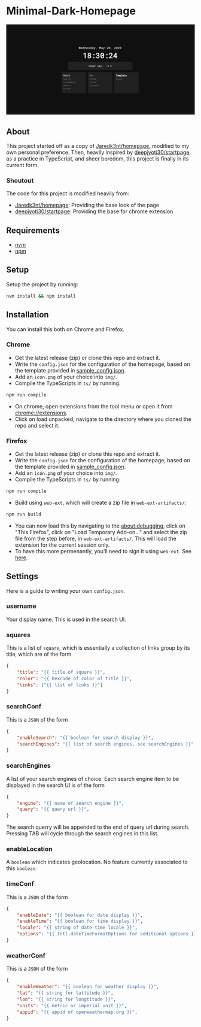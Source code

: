 # Minimal-Dark-Homepage

![preview](.github/captured.gif)

## About
This project started off as a copy of [Jaredk3nt/homepage](https://github.com/Jaredk3nt/homepage), modified to my own personal preference. Then, heavily inspired by [deepjyoti30/startpage](https://github.com/deepjyoti30/startpage/), as a practice in TypeScript, and sheer boredom, this project is finally in its current form.

### Shoutout
The code for this project is modified heavily from:
- [Jaredk3nt/homepage](https://github.com/Jaredk3nt/homepage): Providing the base look of the page
- [deepjyoti30/startpage](https://github.com/deepjyoti30/startpage/): Providing the base for chrome extension

## Requirements
- [nvm](https://github.com/nvm-sh/nvm)
- [npm](https://www.npmjs.com/)

## Setup
Setup the project by running:
```sh
nvm install && npm install
```

## Installation
You can install this both on Chrome and Firefox.

### Chrome
- Get the latest release (zip) or clone this repo and extract it.
- Write the `config.json` for the configuration of the homepage, based on the template provided in [sample_config.json](https://github.com/njhlai/homepage/blob/master/sample_config.json).
- Add an `icon.png` of your choice into `img/`.
- Compile the TypeScripts in `ts/` by running:
```sh
npm run compile
```
- On chrome, open extensions from the tool menu or open it from [chrome://extensions](chrome://extensions).
- Click on load unpacked, navigate to the directory where you cloned the repo and select it.

### Firefox
- Get the latest release (zip) or clone this repo and extract it.
- Write the `config.json` for the configuration of the homepage, based on the template provided in [sample_config.json](https://github.com/njhlai/homepage/blob/master/sample_config.json).
- Add an `icon.png` of your choice into `img/`.
- Compile the TypeScripts in `ts/` by running:
```sh
npm run compile
```
- Build using `web-ext`, which will create a zip file in `web-ext-artifacts/`:
```sh
npm run build
```
- You can now load this by navigating to the [about:debugging](about:debugging), click on "This Firefox", click on "Load Temporary Add-on..." and select the zip file from the step before, in `web-ext-artifacts/`. This will load the extension for the current session only.
- To have this more permenantly, you'll need to sign it using `web-ext`. See [here](https://extensionworkshop.com/documentation/develop/getting-started-with-web-ext/#using-web-ext-section).

## Settings
Here is a guide to writing your own `config.json`.

### username
Your display name. This is used in the search UI.

### squares
This is a list of `square`, which is essentially a collection of links group by its title, which are of the form
```json
{
    "title": "{{ title of square }}",
    "color": "{{ hexcode of color of title }}",
    "links": ["{{ list of links }}"]
}
```

### searchConf
This is a `JSON` of the form
```json
{
    "enableSearch": "{{ boolean for search display }}",
    "searchEngines": "{{ list of search engines, see searchEngines }}",
}
```

### searchEngines
A list of your search engines of choice. Each search engine item to be displayed in the search UI is of the form
```json
{
    "engine": "{{ name of search engine }}",
    "query": "{{ query url }}",
}
```
The search querry will be appended to the end of query url during search. Pressing TAB will cycle through the search engines in this list.

### enableLocation
A `boolean` which indicates geolocation. No feature currently associated to this `boolean`.

### timeConf
This is a `JSON` of the form
```json
{
    "enableDate": "{{ boolean for date display }}",
    "enableTime": "{{ boolean for time display }}",
    "locale": "{{ string of date-time locale }}",
    "options": "{{ Intl.dateTimeFormatOptions for additional options }}",
}
```

### weatherConf
This is a `JSON` of the form
```json
{
    "enableWeather": "{{ boolean for weather display }}",
    "lat": "{{ string for lattitude }}",
    "lon": "{{ string for longtitude }}",
    "units": "{{ metric or imperial unit }}",
    "appid": "{{ appid of openweathermap.org }}",
}
```
